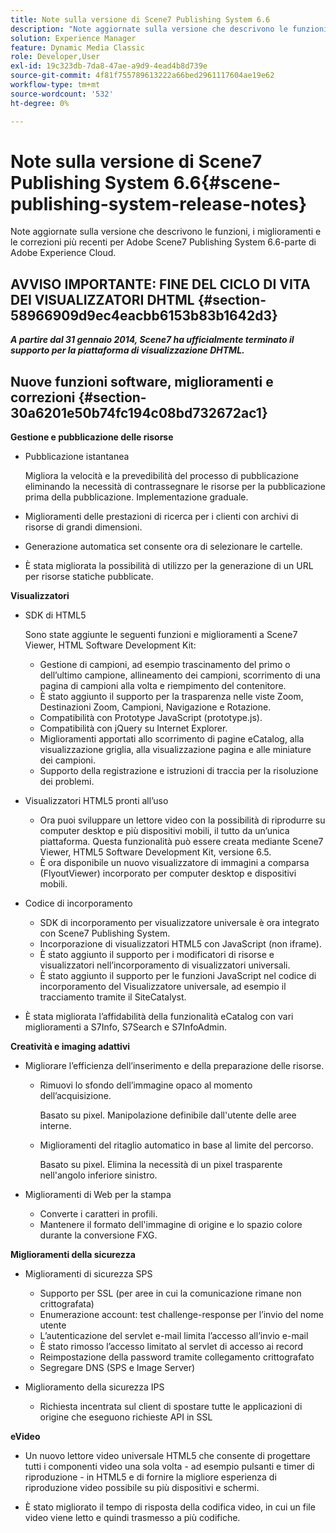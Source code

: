 ```yaml
---
title: Note sulla versione di Scene7 Publishing System 6.6
description: "Note aggiornate sulla versione che descrivono le funzioni, i miglioramenti e le correzioni più recenti per Adobe Scene7 Publishing System 6.6, parte della soluzione Adobe Experience Manager in Adobe Experience Cloud."
solution: Experience Manager
feature: Dynamic Media Classic
role: Developer,User
exl-id: 19c323db-7da8-47ae-a9d9-4ead4b8d739e
source-git-commit: 4f81f755789613222a66bed2961117604ae19e62
workflow-type: tm+mt
source-wordcount: '532'
ht-degree: 0%

---
```


# Note sulla versione di Scene7 Publishing System 6.6{#scene-publishing-system-release-notes}

Note aggiornate sulla versione che descrivono le funzioni, i miglioramenti e le correzioni più recenti per Adobe Scene7 Publishing System 6.6-parte di Adobe Experience Cloud.

## AVVISO IMPORTANTE: FINE DEL CICLO DI VITA DEI VISUALIZZATORI DHTML {#section-58966909d9ec4eacbb6153b83b1642d3}

***A partire dal 31 gennaio 2014, Scene7 ha ufficialmente terminato il supporto per la piattaforma di visualizzazione DHTML.***

## Nuove funzioni software, miglioramenti e correzioni {#section-30a6201e50b74fc194c08bd732672ac1}

**Gestione e pubblicazione delle risorse**

* Pubblicazione istantanea

  Migliora la velocità e la prevedibilità del processo di pubblicazione eliminando la necessità di contrassegnare le risorse per la pubblicazione prima della pubblicazione. Implementazione graduale.

* Miglioramenti delle prestazioni di ricerca per i clienti con archivi di risorse di grandi dimensioni.
* Generazione automatica set consente ora di selezionare le cartelle.
* È stata migliorata la possibilità di utilizzo per la generazione di un URL per risorse statiche pubblicate.

**Visualizzatori**

* SDK di HTML5

  Sono state aggiunte le seguenti funzioni e miglioramenti a Scene7 Viewer, HTML Software Development Kit:

   * Gestione di campioni, ad esempio trascinamento del primo o dell’ultimo campione, allineamento dei campioni, scorrimento di una pagina di campioni alla volta e riempimento del contenitore.
   * È stato aggiunto il supporto per la trasparenza nelle viste Zoom, Destinazioni Zoom, Campioni, Navigazione e Rotazione.
   * Compatibilità con Prototype JavaScript (prototype.js).
   * Compatibilità con jQuery su Internet Explorer.
   * Miglioramenti apportati allo scorrimento di pagine eCatalog, alla visualizzazione griglia, alla visualizzazione pagina e alle miniature dei campioni.
   * Supporto della registrazione e istruzioni di traccia per la risoluzione dei problemi.

* Visualizzatori HTML5 pronti all’uso

   * Ora puoi sviluppare un lettore video con la possibilità di riprodurre su computer desktop e più dispositivi mobili, il tutto da un’unica piattaforma. Questa funzionalità può essere creata mediante Scene7 Viewer, HTML5 Software Development Kit, versione 6.5.
   * È ora disponibile un nuovo visualizzatore di immagini a comparsa (FlyoutViewer) incorporato per computer desktop e dispositivi mobili.

* Codice di incorporamento

   * SDK di incorporamento per visualizzatore universale è ora integrato con Scene7 Publishing System.
   * Incorporazione di visualizzatori HTML5 con JavaScript (non iframe).
   * È stato aggiunto il supporto per i modificatori di risorse e visualizzatori nell’incorporamento di visualizzatori universali.
   * È stato aggiunto il supporto per le funzioni JavaScript nel codice di incorporamento del Visualizzatore universale, ad esempio il tracciamento tramite il SiteCatalyst.

* È stata migliorata l’affidabilità della funzionalità eCatalog con vari miglioramenti a S7Info, S7Search e S7InfoAdmin.

**Creatività e imaging adattivi**

* Migliorare l’efficienza dell’inserimento e della preparazione delle risorse.

   * Rimuovi lo sfondo dell’immagine opaco al momento dell’acquisizione.

     Basato su pixel. Manipolazione definibile dall&#39;utente delle aree interne.
   * Miglioramenti del ritaglio automatico in base al limite del percorso.

     Basato su pixel. Elimina la necessità di un pixel trasparente nell&#39;angolo inferiore sinistro.

* Miglioramenti di Web per la stampa

   * Converte i caratteri in profili.
   * Mantenere il formato dell&#39;immagine di origine e lo spazio colore durante la conversione FXG.

**Miglioramenti della sicurezza**

* Miglioramenti di sicurezza SPS

   * Supporto per SSL (per aree in cui la comunicazione rimane non crittografata)
   * Enumerazione account: test challenge-response per l’invio del nome utente
   * L’autenticazione del servlet e-mail limita l’accesso all’invio e-mail
   * È stato rimosso l’accesso limitato al servlet di accesso ai record
   * Reimpostazione della password tramite collegamento crittografato
   * Segregare DNS (SPS e Image Server)

* Miglioramento della sicurezza IPS

   * Richiesta incentrata sul client di spostare tutte le applicazioni di origine che eseguono richieste API in SSL

**eVideo**

* Un nuovo lettore video universale HTML5 che consente di progettare tutti i componenti video una sola volta - ad esempio pulsanti e timer di riproduzione - in HTML5 e di fornire la migliore esperienza di riproduzione video possibile su più dispositivi e schermi.

* È stato migliorato il tempo di risposta della codifica video, in cui un file video viene letto e quindi trasmesso a più codifiche.
